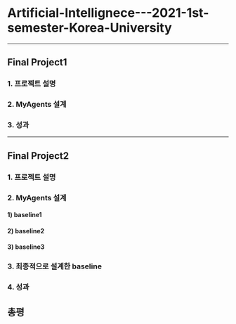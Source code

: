 # Artificial-Intellignece---2021-1st-semester-Korea-University
--------

## Final Project1
### 1. 프로젝트 설명

### 2. MyAgents 설계

### 3. 성과

--------

## Final Project2
### 1. 프로젝트 설명

### 2. MyAgents 설계
#### 1) baseline1 


#### 2) baseline2


#### 3) baseline3


### 3. 최종적으로 설계한 baseline


### 4. 성과


## 총평
